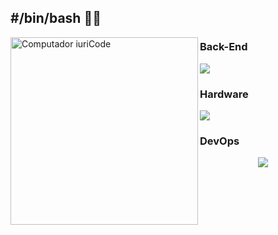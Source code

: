 ## #/bin/bash 🏴‍☠️ 
<img src="https://raw.githubusercontent.com/MicaelliMedeiros/micaellimedeiros/master/image/computer-illustration.png" min-width="350px" max-width="350px" width="300px" align="left" alt="Computador iuriCode">


### Back-End
<p align="left">
  <a href="https://skillicons.dev">
    <img src="https://skillicons.dev/icons?i=linux,java,spring,kotlin,ocaml,postgres,redis,py,idea,go,&theme=light" />
  </a>
</p>


### Hardware
<p align="left">
  <a href="https://skillicons.dev">
    <img src="https://skillicons.dev/icons?i=cpp,c,opencv,raspberrypi,py,git,arduino,neovim&theme=light" />
  </a>
</p>

### DevOps
<p align="center">
  <a href="https://skillicons.dev">
    <img src="https://skillicons.dev/icons?i=kubernetes,docker,bash,git,vim,nginx&theme=light" />
  </a>
</p>
